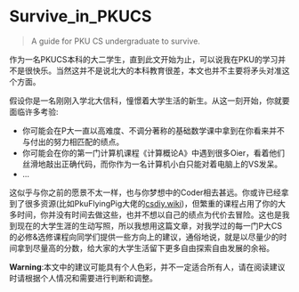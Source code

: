 # Survive_in_PKUCS
> A guide for PKU CS undergraduate to survive.

作为一名PKUCS本科的大二学生，直到此文开始为止，可以说我在PKU的学习并不是很快乐。当然这并不是说北大的本科教育很差，本文也并不主要将矛头对准这个方面。

假设你是一名刚刚入学北大信科，憧憬着大学生活的新生。从这一刻开始，你就要面临许多考验:

- 你可能会在P大一直以高难度、不调分著称的基础数学课中拿到在你看来并不与付出的努力相匹配的绩点。
- 你可能会在你的第一门计算机课程《计算概论A》中遇到很多Oier，看着他们丝滑地敲出正确代码，而你作为一名计算机小白只能对着电脑上的VS发呆。
- ...

这似乎与你之前的愿景不太一样，也与你梦想中的Coder相去甚远。你或许已经拿到了很多资源(比如PkuFlyingPig大佬的[csdiy.wiki](csdiy.wiki))，但繁重的课程占用了你的大多时间，你并没有时间去做这些，也并不想以自己的绩点为代价去冒险。这也是我到现在的大学生涯的生动写照，所以我想用这篇文章，对我学过的每一门P大CS的必修&选修课程向同学们提供一些方向上的建议，通俗地说，就是以尽量少的时间拿到尽量高的分数，给大家的大学生活留下更多自由探索自由发展的余裕。

**Warning**:本文中的建议可能具有个人色彩，并不一定适合所有人，请在阅读建议时请根据个人情况和需要进行判断和调整。
